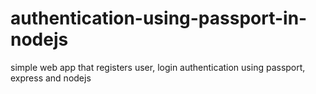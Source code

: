 # authentication-using-passport-in-nodejs
simple web app that registers user, login authentication using passport, express and nodejs
